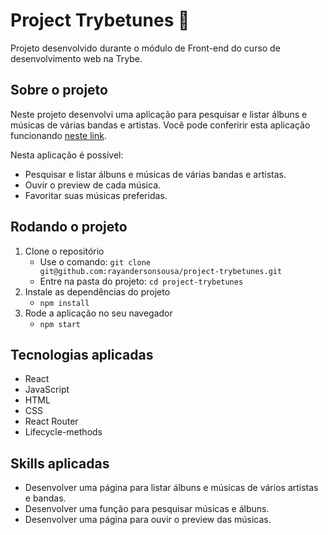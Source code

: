 # Project Trybetunes :musical_note:

Projeto desenvolvido durante o módulo de Front-end do curso de desenvolvimento web na Trybe.

## Sobre o projeto

Neste projeto desenvolvi uma aplicação para pesquisar e listar álbuns e músicas de várias bandas e artistas. Você pode conferirir esta aplicação funcionando [neste link](https://project-trybetunes-eight.vercel.app/).

Nesta aplicação é possível:
   - Pesquisar e listar álbuns e músicas de várias bandas e artistas.
   - Ouvir o preview de cada música.
   - Favoritar suas músicas preferidas.

## Rodando o projeto

1. Clone o repositório
   - Use o comando: `git clone git@github.com:rayandersonsousa/project-trybetunes.git`
   - Entre na pasta do projeto: `cd project-trybetunes`
2. Instale as dependências do projeto
   - `npm install`
3. Rode a aplicação no seu navegador
   - `npm start`

## Tecnologias aplicadas

- React
- JavaScript
- HTML
- CSS
- React Router
- Lifecycle-methods

## Skills aplicadas

- Desenvolver uma página para listar álbuns e músicas de vários artistas e bandas.
- Desenvolver uma função para pesquisar músicas e álbuns.
- Desenvolver uma página para ouvir o preview das músicas.
